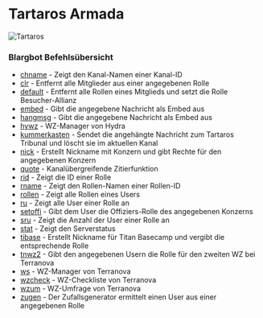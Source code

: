 
# Tartaros Armada
![Tartaros](https://cdn.discordapp.com/icons/635097309431988245/12acc95ccbeef1a83049c5b0e40e045e.png?size=256)

### Blargbot Befehlsübersicht

* [chname](Doku/chname.md) - Zeigt den Kanal-Namen einer Kanal-ID
* [clr](Doku/clr.md) - Entfernt alle Mitglieder aus einer angegebenen Rolle
* [default](Doku/default.md) - Entfernt alle Rollen eines Mitglieds und setzt die Rolle Besucher-Allianz
* [embed](Doku/embed.md) - Gibt die angegebene Nachricht als Embed aus
* [hangmsg](Doku/hangmsg.md) - Gibt die angegebene Nachricht als Embed aus
* [hywz](Doku/hywz.md) - WZ-Manager von Hydra
* [kummerkasten](Doku/kummerkasten.md) - Sendet die angehängte Nachricht zum Tartaros Tribunal und löscht sie im aktuellen Kanal
* [nick](Doku/nick.md) - Erstellt Nickname mit Konzern und gibt Rechte für den angegebenen Konzern
* [quote](Doku/quote.md) - Kanalübergreifende Zitierfunktion
* [rid](Doku/rid.md) - Zeigt die ID einer Rolle
* [rname](Doku/rname.md) - Zeigt den Rollen-Namen einer Rollen-ID
* [rollen](Doku/rollen.md) - Zeigt alle Rollen eines Users
* [ru](Doku/ru.md) - Zeigt alle User einer Rolle an
* [setoffi](Doku/setoffi.md) - Gibt dem User die Offiziers-Rolle des angegebenen Konzerns
* [sru](Doku/sru.md) - Zeigt die Anzahl der User einer Rolle an
* [stat](Doku/stat.md) - Zeigt den Serverstatus
* [tibase](Doku/tibased) - Erstellt Nickname für Titan Basecamp und vergibt die entsprechende Rolle
* [tnwz2](Doku/tnwz2.md) - Gibt den angegebenen Usern die Rolle für den zweiten WZ bei Terranova
* [ws](Doku/ws.md) - WZ-Manager von Terranova
* [wzcheck](Doku/wzcheck.md) - WZ-Checkliste von Terranova
* [wzum](Doku/wzum.md) - WZ-Umfrage von Terranova
* [zugen](Doku/zugen.md) - Der Zufallsgenerator ermittelt einen User aus einer angegebenen Rolle


